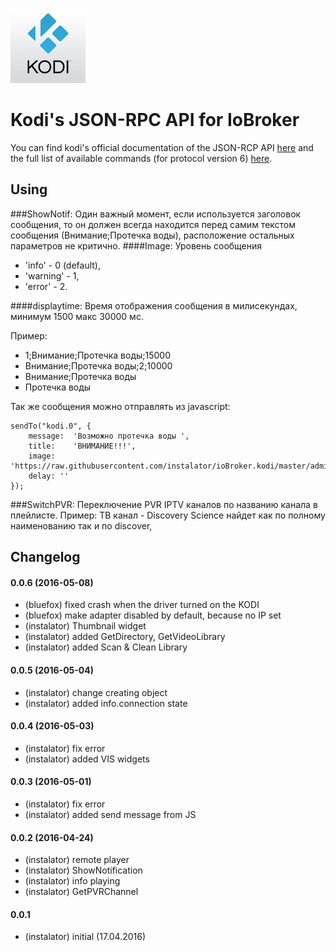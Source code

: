 ![Logo](admin/kodi.png)
# Kodi's JSON-RPC API for IoBroker
You can find kodi's official documentation of the JSON-RCP API [here](http://kodi.wiki/view/JSON-RPC_API) and the full list of available commands (for protocol version 6) [here](http://kodi.wiki/view/JSON-RPC_API/v6).

## Using
###ShowNotif: 
Один важный момент, если используется заголовок сообщения, то он должен всегда находится перед самим текстом сообщения (Внимание;Протечка воды), расположение остальных параметров не критично.
####Image:
Уровень сообщения
  * 'info' - 0 (default),
  * 'warning' - 1,
  * 'error' - 2.

####displaytime:
Время отображения сообщения в милисекундах, минимум 1500 макс 30000 мс.

Пример: 
 * 1;Внимание;Протечка воды;15000
 * Внимание;Протечка воды;2;10000
 * Внимание;Протечка воды
 * Протечка воды

Так же сообщения можно отправлять из javascript:
```
sendTo("kodi.0", {
    message:  'Возможно протечка воды ',
    title:    'ВНИМАНИЕ!!!',
    image: 'https://raw.githubusercontent.com/instalator/ioBroker.kodi/master/admin/kodi.png',
    delay: ''
});
```
###SwitchPVR: 
Переключение PVR IPTV каналов по названию канала в плейлисте.
Пример:
	ТВ канал - Discovery Science найдет как по полному наименованию так и по discover,

## Changelog

#### 0.0.6 (2016-05-08)
* (bluefox) fixed crash when the driver turned on the KODI
* (bluefox) make adapter disabled by default, because no IP set
* (instalator) Thumbnail widget
* (instalator) added GetDirectory, GetVideoLibrary
* (instalator) added Scan & Clean Library

#### 0.0.5 (2016-05-04)
* (instalator) change creating object
* (instalator) added info.connection state

#### 0.0.4 (2016-05-03)
* (instalator) fix error
* (instalator) added VIS widgets

#### 0.0.3 (2016-05-01)
* (instalator) fix error
* (instalator) added send message from JS

#### 0.0.2 (2016-04-24)
* (instalator) remote player
* (instalator) ShowNotification
* (instalator) info playing
* (instalator) GetPVRChannel

#### 0.0.1
* (instalator) initial (17.04.2016)
